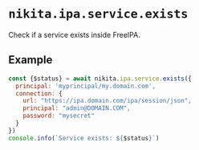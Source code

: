 
# `nikita.ipa.service.exists`

Check if a service exists inside FreeIPA.

## Example

```js
const {$status} = await nikita.ipa.service.exists({
  principal: 'myprincipal/my.domain.com',
  connection: {
    url: "https://ipa.domain.com/ipa/session/json",
    principal: "admin@DOMAIN.COM",
    password: "mysecret"
  }
})
console.info(`Service exists: ${$status}`)
```
